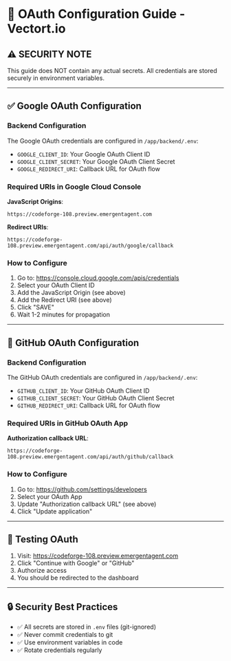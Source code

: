 # 🔐 OAuth Configuration Guide - Vectort.io

## ⚠️ SECURITY NOTE
This guide does NOT contain any actual secrets. All credentials are stored securely in environment variables.

---

## ✅ Google OAuth Configuration

### Backend Configuration
The Google OAuth credentials are configured in `/app/backend/.env`:
- `GOOGLE_CLIENT_ID`: Your Google OAuth Client ID
- `GOOGLE_CLIENT_SECRET`: Your Google OAuth Client Secret
- `GOOGLE_REDIRECT_URI`: Callback URL for OAuth flow

### Required URIs in Google Cloud Console

**JavaScript Origins**:
```
https://codeforge-108.preview.emergentagent.com
```

**Redirect URIs**:
```
https://codeforge-108.preview.emergentagent.com/api/auth/google/callback
```

### How to Configure

1. Go to: https://console.cloud.google.com/apis/credentials
2. Select your OAuth Client ID
3. Add the JavaScript Origin (see above)
4. Add the Redirect URI (see above)
5. Click "SAVE"
6. Wait 1-2 minutes for propagation

---

## 🐙 GitHub OAuth Configuration

### Backend Configuration
The GitHub OAuth credentials are configured in `/app/backend/.env`:
- `GITHUB_CLIENT_ID`: Your GitHub OAuth Client ID
- `GITHUB_CLIENT_SECRET`: Your GitHub OAuth Client Secret
- `GITHUB_REDIRECT_URI`: Callback URL for OAuth flow

### Required URIs in GitHub OAuth App

**Authorization callback URL**:
```
https://codeforge-108.preview.emergentagent.com/api/auth/github/callback
```

### How to Configure

1. Go to: https://github.com/settings/developers
2. Select your OAuth App
3. Update "Authorization callback URL" (see above)
4. Click "Update application"

---

## 🧪 Testing OAuth

1. Visit: https://codeforge-108.preview.emergentagent.com
2. Click "Continue with Google" or "GitHub"
3. Authorize access
4. You should be redirected to the dashboard

---

## 🔒 Security Best Practices

- ✅ All secrets are stored in `.env` files (git-ignored)
- ✅ Never commit credentials to git
- ✅ Use environment variables in code
- ✅ Rotate credentials regularly

